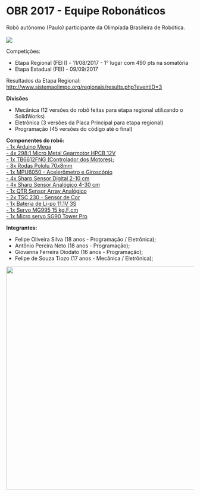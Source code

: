 # OBR 2017 - Equipe Robonáticos
Robô autônomo (Paulo) participante da Olimpíada Brasileira de Robótica.
<br><br>
<img src="https://github.com/FeoSilva/OBR-2017/blob/master/M%C3%ADdia/Paulo.jpg" />

Competições:
- Etapa Regional (FEI I) - 11/08/2017 - 1° lugar com 490 pts na somatória
- Etapa Estadual (FEI) - 09/09/2017

Resultados da Etapa Regional:
http://www.sistemaolimpo.org/regionais/results.php?eventID=3

<b>Divisões</b>
- Mecânica (12 versões do robô feitas para etapa regional utilizando o SolidWorks)
- Eletrônica (3 versões da Placa Principal para etapa regional)
- Programação (45 versões do código até o final)

<b>Componentes do robô:</b><br>
<a href="https://store.arduino.cc/usa/arduino-mega-2560-rev3">- 1x Arduino Mega</a><br>
<a href="https://www.pololu.com/product/3045">- 4x 298:1 Micro Metal Gearmotor HPCB 12V</a><br>
<a href="https://www.pololu.com/product/713/resources">- 1x TB6612FNG (Controlador dos Motores);</a><br>
<a href="https://www.pololu.com/product/1425">- 8x Rodas Pololu 70x8mm</a><br>
<a href="https://www.filipeflop.com/produto/acelerometro-e-giroscopio-3-eixos-6-dof-mpu-6050/">- 1x MPU6050 - Acelerômetro e Giroscópio</a><br>
<a href="https://www.pololu.com/product/1134">- 4x Sharp Sensor Digital 2-10 cm</a><br>
<a href="https://www.pololu.com/product/2464">- 4x Sharp Sensor Analógico 4-30 cm</a><br>
<a href="https://www.pololu.com/product/960">- 1x QTR Sensor Array Analógico</a><br>
<a href="http://www.usinainfo.com.br/sensores-para-arduino/sensor-de-cor-para-arduino-tcs230-2810.html">- 2x TSC 230 - Sensor de Cor</a><br>
<a href="http://produto.mercadolivre.com.br/MLB-876602966-bateria-lipo-turnigy-2200mah-3s-111v-20c-_JM">- 1x Bateria de Li-po 11.1V 3S</a><br>
<a href="https://www.filipeflop.com/produto/servo-towerpro-mg995-metalico/">- 1x Servo MG995 15 kg.F.cm</a><br>
<a href="https://www.filipeflop.com/produto/micro-servo-9g-sg90-towerpro/">- 1x Micro servo SG90 Tower Pro</a>



<b>Integrantes:</b>
- Felipe Oliveira Silva (18 anos - Programação / Eletrônica);
- Antônio Pereira Neto (18 anos - Programação);
- Giovanna Ferreira Diodato (16 anos - Programação);
- Felipe de Souza Tiozo (17 anos - Mecânica / Eletrônica);

<center><img src="https://github.com/FeoSilva/OBR-2017/blob/master/M%C3%ADdia/Equipe.jpg" width="600"/></center>



